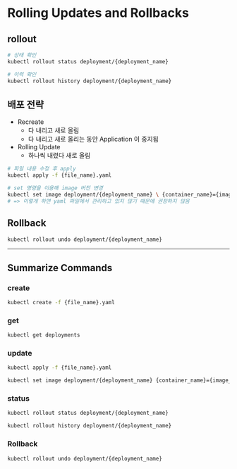# Rolling Updates and Rollbacks

## rollout

```bash
# 상태 확인
kubectl rollout status deployment/{deployment_name}

# 이력 확인
kubectl rollout history deployment/{deployment_name}
```

## 배포 전략
- Recreate
  - 다 내리고 새로 올림
  - 다 내리고 새로 올리는 동안 Application 이 중지됨
- Rolling Update
  - 하나씩 내렸다 새로 올림

```bash
# 파일 내용 수정 후 apply
kubectl apply -f {file_name}.yaml

# set 명령을 이용해 image 버전 변경
kubectl set image deployment/{deployment_name} \ {container_name}={image_name}:{version}
# => 이렇게 하면 yaml 파일에서 관리하고 있지 않기 때문에 권장하지 않음
```

## Rollback

```bash
kubectl rollout undo deployment/{deployment_name}
```

---

## Summarize Commands

### create

```bash
kubectl create -f {file_name}.yaml
```

### get

```bash
kubectl get deployments
```

### update

```bash
kubectl apply -f {file_name}.yaml

kubectl set image deployment/{deployment_name} {container_name}={image_name}:{version}
```

### status

```bash
kubectl rollout status deployment/{deployment_name}

kubectl rollout history deployment/{deployment_name}
```

### Rollback

```bash
kubectl rollout undo deployment/{deployment_name}
```

